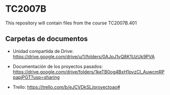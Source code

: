 # TC2007B
This repository will contain files from the course TC2007B.401

## Carpetas de documentos

- Unidad compartida de Drive: https://drive.google.com/drive/u/1/folders/0AJpJ1yQ8K1UzUk9PVA

- Documentación de los proyectos pasados: https://drive.google.com/drive/folders/1keTB0og4BxH1pvzCI_AuwcmRPpapjPGT?usp=sharing

- Trello: https://trello.com/b/eJCVDkSL/proyectoao#
